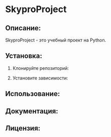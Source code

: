 # SkyproProject

## Описание:

SkyproProject - это учебный проект на Python. 

## Установка:

1. Клонируйте репозиторий:

2. Установите зависимости:

## Использование:

## Документация:


## Лицензия:
